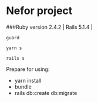 # Nefor project

###Ruby version 2.4.2 | Rails 5.1.4 |

```
guard
```
```
yarn s
```
```
rails s
```
Prepare for using:
* yarn install
* bundle
* rails db:create db:migrate
